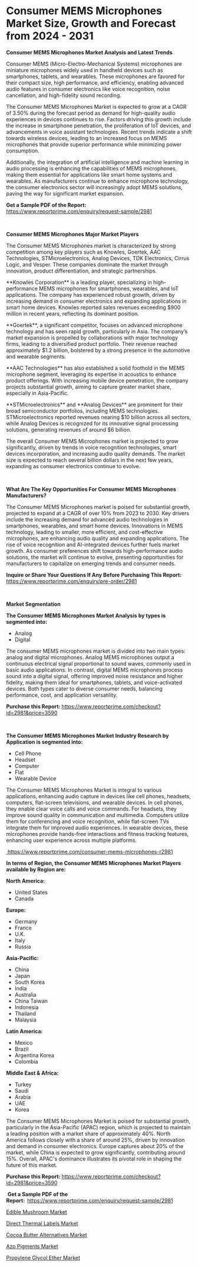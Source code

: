 <p><h1>Consumer MEMS Microphones Market Size, Growth and Forecast from 2024 - 2031</h1></p><p><strong>Consumer MEMS Microphones Market Analysis and Latest Trends</strong></p>
<p><p>Consumer MEMS (Micro-Electro-Mechanical Systems) microphones are miniature microphones widely used in handheld devices such as smartphones, tablets, and wearables. These microphones are favored for their compact size, high performance, and efficiency, enabling advanced audio features in consumer electronics like voice recognition, noise cancellation, and high-fidelity sound recording.</p><p>The Consumer MEMS Microphones Market is expected to grow at a CAGR of 3.50% during the forecast period as demand for high-quality audio experiences in devices continues to rise. Factors driving this growth include the increase in smartphone penetration, the proliferation of IoT devices, and advancements in voice assistant technologies. Recent trends indicate a shift towards wireless devices, leading to an increased focus on MEMS microphones that provide superior performance while minimizing power consumption. </p><p>Additionally, the integration of artificial intelligence and machine learning in audio processing is enhancing the capabilities of MEMS microphones, making them essential for applications like smart home systems and wearables. As manufacturers continue to enhance microphone technology, the consumer electronics sector will increasingly adopt MEMS solutions, paving the way for significant market expansion.</p></p>
<p><strong>Get a Sample PDF of the Report:&nbsp;</strong> <a href="https://www.reportprime.com/enquiry/request-sample/2981?utm_campaign=1832&utm_medium=2&utm_source=Github&utm_content=ia&utm_term=24122024&utm_id=consumer-mems-microphones">https://www.reportprime.com/enquiry/request-sample/2981</a></p>
<p>&nbsp;</p>
<p><strong>Consumer MEMS Microphones Major Market Players</strong></p>
<p><p>The Consumer MEMS Microphones market is characterized by strong competition among key players such as Knowles, Goertek, AAC Technologies, STMicroelectronics, Analog Devices, TDK Electronics, Cirrus Logic, and Vesper. These companies dominate the market through innovation, product differentiation, and strategic partnerships.</p><p>**Knowles Corporation** is a leading player, specializing in high-performance MEMS microphones for smartphones, wearables, and IoT applications. The company has experienced robust growth, driven by increasing demand in consumer electronics and expanding applications in smart home devices. Knowles reported sales revenues exceeding $900 million in recent years, reflecting its dominant position.</p><p>**Goertek**, a significant competitor, focuses on advanced microphone technology and has seen rapid growth, particularly in Asia. The company’s market expansion is propelled by collaborations with major technology firms, leading to a diversified product portfolio. Their revenue reached approximately $1.2 billion, bolstered by a strong presence in the automotive and wearable segments.</p><p>**AAC Technologies** has also established a solid foothold in the MEMS microphone segment, leveraging its expertise in acoustics to enhance product offerings. With increasing mobile device penetration, the company projects substantial growth, aiming to capture greater market share, especially in Asia-Pacific.</p><p>**STMicroelectronics** and **Analog Devices** are prominent for their broad semiconductor portfolios, including MEMS technologies. STMicroelectronics reported revenues nearing $10 billion across all sectors, while Analog Devices is recognized for its innovative signal processing solutions, generating revenues of around $6 billion.</p><p>The overall Consumer MEMS Microphones market is projected to grow significantly, driven by trends in voice recognition technologies, smart devices incorporation, and increasing audio quality demands. The market size is expected to reach several billion dollars in the next few years, expanding as consumer electronics continue to evolve.</p></p>
<p>&nbsp;</p>
<p><strong>What Are The Key Opportunities For Consumer MEMS Microphones Manufacturers?</strong></p>
<p><p>The Consumer MEMS Microphones market is poised for substantial growth, projected to expand at a CAGR of over 10% from 2023 to 2030. Key drivers include the increasing demand for advanced audio technologies in smartphones, wearables, and smart home devices. Innovations in MEMS technology, leading to smaller, more efficient, and cost-effective microphones, are enhancing audio quality and expanding applications. The rise of voice recognition and AI-integrated devices further fuels market growth. As consumer preferences shift towards high-performance audio solutions, the market will continue to evolve, presenting opportunities for manufacturers to capitalize on emerging trends and consumer needs.</p></p>
<p><strong>Inquire or Share Your Questions If Any Before Purchasing This Report:</strong> <a href="https://www.reportprime.com/enquiry/pre-order/2981?utm_campaign=1832&utm_medium=2&utm_source=Github&utm_content=ia&utm_term=24122024&utm_id=consumer-mems-microphones">https://www.reportprime.com/enquiry/pre-order/2981</a></p>
<p>&nbsp;</p>
<p><strong>Market Segmentation</strong></p>
<p><strong>The Consumer MEMS Microphones Market Analysis by types is segmented into:</strong></p>
<p><ul><li>Analog</li><li>Digital</li></ul></p>
<p><p>The consumer MEMS microphones market is divided into two main types: analog and digital microphones. Analog MEMS microphones output a continuous electrical signal proportional to sound waves, commonly used in basic audio applications. In contrast, digital MEMS microphones process sound into a digital signal, offering improved noise resistance and higher fidelity, making them ideal for smartphones, tablets, and voice-activated devices. Both types cater to diverse consumer needs, balancing performance, cost, and application versatility.</p></p>
<p><strong>Purchase this Report:&nbsp;</strong><a href="https://www.reportprime.com/checkout?id=2981&price=3590&utm_campaign=1832&utm_medium=2&utm_source=Github&utm_content=ia&utm_term=24122024&utm_id=consumer-mems-microphones">https://www.reportprime.com/checkout?id=2981&price=3590</a></p>
<p>&nbsp;</p>
<p><strong>The Consumer MEMS Microphones Market Industry Research by Application is segmented into:</strong></p>
<p><ul><li>Cell Phone</li><li>Headset</li><li>Computer</li><li>Flat</li><li>Wearable Device</li></ul></p>
<p><p>The Consumer MEMS Microphones Market is integral to various applications, enhancing audio capture in devices like cell phones, headsets, computers, flat-screen televisions, and wearable devices. In cell phones, they enable clear voice calls and voice commands. For headsets, they improve sound quality in communication and multimedia. Computers utilize them for conferencing and voice recognition, while flat-screen TVs integrate them for improved audio experiences. In wearable devices, these microphones provide hands-free interactions and fitness tracking features, enhancing user experience across multiple platforms.</p></p>
<p><a href="https://www.reportprime.com/consumer-mems-microphones-r2981?utm_campaign=1832&utm_medium=2&utm_source=Github&utm_content=ia&utm_term=24122024&utm_id=consumer-mems-microphones">&nbsp;https://www.reportprime.com/consumer-mems-microphones-r2981</a></p>
<p><strong>In terms of Region, the Consumer MEMS Microphones Market Players available by Region are:</strong></p>
<p>
    <p> <strong> North America: </strong>
        <ul>
            <li>United States</li>
            <li>Canada</li>
        </ul>
        </p> 
    <p> <strong> Europe: </strong>
        <ul>
            <li>Germany</li>
            <li>France</li>
            <li>U.K.</li>
            <li>Italy</li>
            <li>Russia</li>
        </ul>
        </p> 
    <p> <strong> Asia-Pacific: </strong>
        <ul>
            <li>China</li>
            <li>Japan</li>
            <li>South Korea</li>
            <li>India</li>
            <li>Australia</li>
            <li>China Taiwan</li>
            <li>Indonesia</li>
            <li>Thailand</li>
            <li>Malaysia</li>
        </ul>
        </p> 
    <p> <strong> Latin America: </strong>
        <ul>
            <li>Mexico</li>
            <li>Brazil</li>
            <li>Argentina Korea</li>
            <li>Colombia</li>
        </ul>
        </p> 
    <p> <strong> Middle East & Africa: </strong>
        <ul>
            <li>Turkey</li>
            <li>Saudi</li>
            <li>Arabia</li>
            <li>UAE</li>
            <li>Korea</li>
        </ul>
    </p>
    </p>
<p><p>The Consumer MEMS Microphones Market is poised for substantial growth, particularly in the Asia-Pacific (APAC) region, which is projected to maintain a leading position with a market share of approximately 40%. North America follows closely with a share of around 25%, driven by innovation and demand in consumer electronics. Europe captures about 20% of the market, while China is expected to grow significantly, contributing around 15%. Overall, APAC's dominance illustrates its pivotal role in shaping the future of this market.</p></p>
<p><strong>Purchase this Report: </strong><a href="https://www.reportprime.com/checkout?id=2981&price=3590&utm_campaign=1832&utm_medium=2&utm_source=Github&utm_content=ia&utm_term=24122024&utm_id=consumer-mems-microphones">https://www.reportprime.com/checkout?id=2981&price=3590</a></p>
<p>&nbsp;<strong>Get a Sample PDF of the Report:&nbsp;&nbsp;</strong><a href="https://www.reportprime.com/enquiry/request-sample/2981?utm_campaign=1832&utm_medium=2&utm_source=Github&utm_content=ia&utm_term=24122024&utm_id=consumer-mems-microphones">https://www.reportprime.com/enquiry/request-sample/2981</a></p>
<p><strong></strong></p>
<p><p><a href="https://www.linkedin.com/pulse/regulatory-insights-edible-mushroom-market-2024-2031-policies-qaxpe?utm_campaign=1832&utm_medium=2&utm_source=Github&utm_content=ia&utm_term=24122024&utm_id=consumer-mems-microphones">Edible Mushroom Market</a></p><p><a href="https://www.linkedin.com/pulse/direct-thermal-labels-market-insights-revenue-forecast-a9wcc?utm_campaign=1832&utm_medium=2&utm_source=Github&utm_content=ia&utm_term=24122024&utm_id=consumer-mems-microphones">Direct Thermal Labels Market</a></p><p><a href="https://www.linkedin.com/pulse/evaluating-profitability-growth-cocoa-butter-alternatives-2582e?utm_campaign=1832&utm_medium=2&utm_source=Github&utm_content=ia&utm_term=24122024&utm_id=consumer-mems-microphones">Cocoa Butter Alternatives Market</a></p><p><a href="https://www.linkedin.com/pulse/a-mkt-nova-vc8zf?utm_campaign=1832&utm_medium=2&utm_source=Github&utm_content=ia&utm_term=24122024&utm_id=consumer-mems-microphones">Azo Pigments Market</a></p><p><a href="https://www.linkedin.com/pulse/p-factrackr-ho6he?utm_campaign=1832&utm_medium=2&utm_source=Github&utm_content=ia&utm_term=24122024&utm_id=consumer-mems-microphones">Propylene Glycol Ether Market</a></p></p>